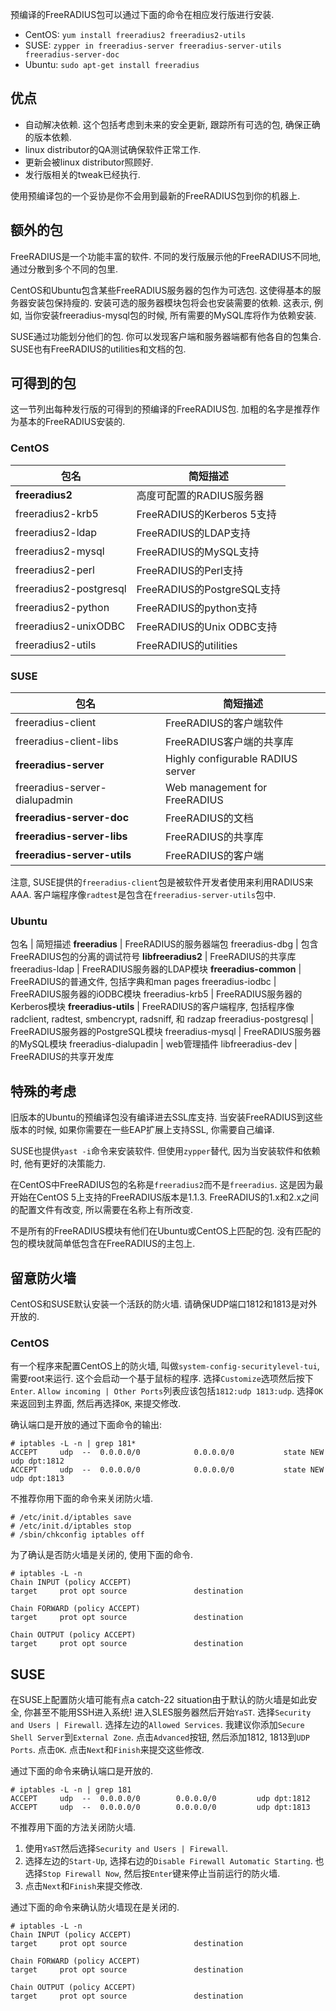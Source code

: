 预编译的FreeRADIUS包可以通过下面的命令在相应发行版进行安装.

* CentOS: `yum install freeradius2 freeradius2-utils`
* SUSE: `zypper in freeradius-server freeradius-server-utils freeradius-server-doc`
* Ubuntu: `sudo apt-get install freeradius`

## 优点
* 自动解决依赖. 这个包括考虑到未来的安全更新, 跟踪所有可选的包, 确保正确的版本依赖.
* linux distributor的QA测试确保软件正常工作.
* 更新会被linux distributor照顾好.
* 发行版相关的tweak已经执行.

使用预编译包的一个妥协是你不会用到最新的FreeRADIUS包到你的机器上.

## 额外的包
FreeRADIUS是一个功能丰富的软件. 不同的发行版展示他的FreeRADIUS不同地, 通过分散到多个不同的包里.

CentOS和Ubuntu包含某些FreeRADIUS服务器的包作为可选包. 这使得基本的服务器安装包保持瘦的. 安装可选的服务器模块包将会也安装需要的依赖. 这表示, 例如, 当你安装freeradius-mysql包的时候, 所有需要的MySQL库将作为依赖安装.

SUSE通过功能划分他们的包. 你可以发现客户端和服务器端都有他各自的包集合. SUSE也有FreeRADIUS的utilities和文档的包.

## 可得到的包
这一节列出每种发行版的可得到的预编译的FreeRADIUS包. 加粗的名字是推荐作为基本的FreeRADIUS安装的.

### CentOS

包名 | 简短描述
-----|-----------
**freeradius2** | 高度可配置的RADIUS服务器
freeradius2-krb5 | FreeRADIUS的Kerberos 5支持
freeradius2-ldap | FreeRADIUS的LDAP支持
freeradius2-mysql | FreeRADIUS的MySQL支持
freeradius2-perl | FreeRADIUS的Perl支持
freeradius2-postgresql | FreeRADIUS的PostgreSQL支持
freeradius2-python | FreeRADIUS的python支持
freeradius2-unixODBC | FreeRADIUS的Unix ODBC支持
freeradius2-utils | FreeRADIUS的utilities

### SUSE
包名 | 简短描述
-----|---------
freeradius-client | FreeRADIUS的客户端软件
freeradius-client-libs | FreeRADIUS客户端的共享库
**freeradius-server** | Highly configurable RADIUS server
freeradius-server-dialupadmin | Web management for FreeRADIUS
**freeradius-server-doc** | FreeRADIUS的文档
**freeradius-server-libs** | FreeRADIUS的共享库
**freeradius-server-utils** | FreeRADIUS的客户端

注意, SUSE提供的`freeradius-client`包是被软件开发者使用来利用RADIUS来AAA. 客户端程序像`radtest`是包含在`freeradius-server-utils`包中.

### Ubuntu

包名 | 简短描述
**freeradius** | FreeRADIUS的服务器端包
freeradius-dbg | 包含FreeRADIUS包的分离的调试符号
**libfreeradius2** | FreeRADIUS的共享库
freeradius-ldap | FreeRADIUS服务器的LDAP模块
**freeradius-common** | FreeRADIUS的普通文件, 包括字典和man pages
freeradius-iodbc | FreeRADIUS服务器的iODBC模块
freeradius-krb5 | FreeRADIUS服务器的Kerberos模块
**freeradius-utils** | FreeRADIUS的客户端程序, 包括程序像radclient, radtest, smbencrypt, radsniff, 和 radzap
freeradius-postgresql | FreeRADIUS服务器的PostgreSQL模块
freeradius-mysql | FreeRADIUS服务器的MySQL模块
freeradius-dialupadin | web管理插件
libfreeradius-dev | FreeRADIUS的共享开发库

## 特殊的考虑
旧版本的Ubuntu的预编译包没有编译进去SSL库支持. 当安装FreeRADIUS到这些版本的时候, 如果你需要在一些EAP扩展上支持SSL, 你需要自己编译.

SUSE也提供`yast -i`命令来安装软件. 但使用`zypper`替代, 因为当安装软件和依赖时, 他有更好的决策能力.

在CentOS中FreeRADIUS包的名称是`freeradius2`而不是`freeradius`. 这是因为最开始在CentOS 5上支持的FreeRADIUS版本是1.1.3. FreeRADIUS的1.x和2.x之间的配置文件有改变, 所以需要在名称上有所改变.

不是所有的FreeRADIUS模块有他们在Ubuntu或CentOS上匹配的包. 没有匹配的包的模块就简单低包含在FreeRADIUS的主包上.

## 留意防火墙
CentOS和SUSE默认安装一个活跃的防火墙. 请确保UDP端口1812和1813是对外开放的.

### CentOS
有一个程序来配置CentOS上的防火墙, 叫做`system-config-securitylevel-tui`, 需要root来运行. 这个会启动一个基于鼠标的程序. 选择`Customize`选项然后按下`Enter`. `Allow incoming | Other Ports`列表应该包括`1812:udp 1813:udp`. 选择`OK`来返回到主界面, 然后再选择`OK`, 来提交修改.

确认端口是开放的通过下面命令的输出:

```
# iptables -L -n | grep 181*
ACCEPT     udp  --  0.0.0.0/0            0.0.0.0/0           state NEW udp dpt:1812
ACCEPT     udp  --  0.0.0.0/0            0.0.0.0/0           state NEW udp dpt:1813
```

不推荐你用下面的命令来关闭防火墙.

```
# /etc/init.d/iptables save
# /etc/init.d/iptables stop
# /sbin/chkconfig iptables off
```

为了确认是否防火墙是关闭的, 使用下面的命令.

```
# iptables -L -n
Chain INPUT (policy ACCEPT)
target     prot opt source               destination

Chain FORWARD (policy ACCEPT)
target     prot opt source               destination

Chain OUTPUT (policy ACCEPT)
target     prot opt source               destination
```

## SUSE
在SUSE上配置防火墙可能有点a catch-22 situation由于默认的防火墙是如此安全, 你甚至不能用SSH进入系统! 进入SLES服务器然后开始`YaST`. 选择`Security and Users | Firewall`. 选择左边的`Allowed Services`. 我建议你添加`Secure Shell Server`到`External Zone`. 点击`Advanced`按钮, 然后添加1812, 1813到`UDP Ports`. 点击`OK`. 点击`Next`和`Finish`来提交这些修改.

通过下面的命令来确认端口是开放的.

```
# iptables -L -n | grep 181
ACCEPT     udp  --  0.0.0.0/0        0.0.0.0/0         udp dpt:1812
ACCEPT     udp  --  0.0.0.0/0        0.0.0.0/0         udp dpt:1813
```

不推荐用下面的方法关闭防火墙.

1. 使用`YaST`然后选择`Security and Users | Firewall`.
2. 选择左边的`Start-Up`, 选择右边的`Disable Firewall Automatic Starting`. 也选择`Stop Firewall Now`, 然后按`Enter`键来停止当前运行的防火墙.
3. 点击`Next`和`Finish`来提交修改.

通过下面的命令来确认防火墙现在是关闭的.

```
# iptables -L -n
Chain INPUT (policy ACCEPT)
target     prot opt source               destination

Chain FORWARD (policy ACCEPT)
target     prot opt source               destination

Chain OUTPUT (policy ACCEPT)
target     prot opt source               destination
```
